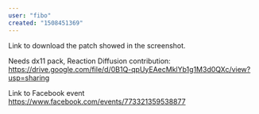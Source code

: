 ```yaml
---
user: "fibo"
created: "1508451369"
---
```


Link to download the patch showed in the screenshot.

Needs dx11 pack, Reaction Diffusion contribution: <https://drive.google.com/file/d/0B1Q-qpUyEAecMklYb1g1M3d0QXc/view?usp=sharing>

Link to Facebook event <https://www.facebook.com/events/773321359538877>
